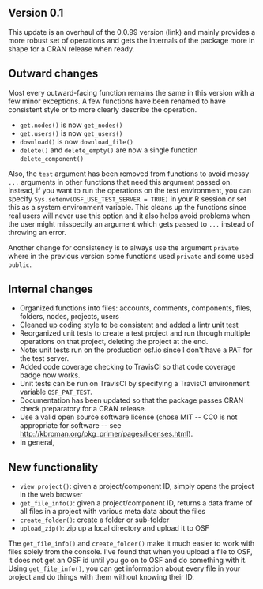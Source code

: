 Version 0.1
----------------------------------------------------------------------

This update is an overhaul of the 0.0.99 version (link) and mainly provides a more robust set of operations and gets the internals of the package more in shape for a CRAN release when ready.

## Outward changes

Most every outward-facing function remains the same in this version with a few minor exceptions. A few functions have been renamed to have consistent style or to more clearly describe the operation.

- `get.nodes()` is now `get_nodes()`
- `get.users()` is now `get_users()`
- `download()` is now `download_file()`
- `delete()` and `delete_empty()` are now a single function `delete_component()`

Also, the `test` argument has been removed from functions to avoid messy `...` arguments in other functions that need this argument passed on. Instead, if you want to run the operations on the test environment, you can specify `Sys.setenv(OSF_USE_TEST_SERVER = TRUE)` in your R session or set this as a system environment variable. This cleans up the functions since real users will never use this option and it also helps avoid problems when the user might misspecify an argument which gets passed to `...` instead of throwing an error.

Another change for consistency is to always use the argument `private` where in the previous version some functions used `private` and some used `public`.

## Internal changes

- Organized functions into files: accounts, comments, components, files, folders, nodes, projects, users
- Cleaned up coding style to be consistent and added a lintr unit test
- Reorganized unit tests to create a test project and run through multiple operations on that project, deleting the project at the end.
- Note: unit tests run on the production osf.io since I don't have a PAT for the test server.
- Added code coverage checking to TravisCI so that code coverage badge now works.
- Unit tests can be run on TravisCI by specifying a TravisCI environment variable `OSF_PAT_TEST`.
- Documentation has been updated so that the package passes CRAN check preparatory for a CRAN release.
- Use a valid open source software license (chose MIT -- CC0 is not appropriate for software -- see http://kbroman.org/pkg_primer/pages/licenses.html).
- In general,

## New functionality

- `view_project()`: given a project/component ID, simply opens the project in the web browser
- `get_file_info()`: given a project/component ID, returns a data frame of all files in a project with various meta data about the files
- `create_folder()`: create a folder or sub-folder
- `upload_zip()`: zip up a local directory and upload it to OSF

The `get_file_info()` and `create_folder()` make it much easier to work with files solely from the console. I've found that when you upload a file to OSF, it does not get an OSF id until you go on to OSF and do something with it. Using `get_file_info()`, you can get information about every file in your project and do things with them without knowing their ID.
